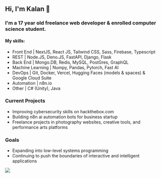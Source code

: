 ## Hi, I'm Kalan 👋
### I'm a 17 year old freelance web developer & enrolled computer science student.
#### My skills:
- Front End | NextJS, React JS, Tailwind CSS, Sass, Firebase, Typescript
- REST | Node.JS, Deno.JS, FastAPI, Django, Flask
- Back End | Mongo.DB, Redis, MySQL, PostGres, GraphQL
- Machine Learning | Numpy, Pandas, Pytorch, Fast AI
- DevOps | Git, Docker, Vercel, Hugging Faces (models & spaces) & Google Cloud Suite
- Automation | n8n.io
- Other | C# (Unity), Java

### Current Projects 
 - Improving cybersecurity skills on hackthebox.com
 - Building n8n ai automation bots for business startup 
 - Freelance projects in photography websites, creative tools, and performance arts platforms
### Goals 
 - Expanding into low-level systems programming
 - Continuing to push the boundaries of interactive and intelligent applications
   
<p>
  <a href="https://skillicons.dev">
    <img src="https://skillicons.dev/icons?i=py,ts,js,c,cpp,rust,pytorch,tensorflow,nextjs,react,nodejs,tailwind,gcp,vercel,docker,git,github,mysql,postgres,firebase&theme=dark&perline=10" />
  </a>
</p>
